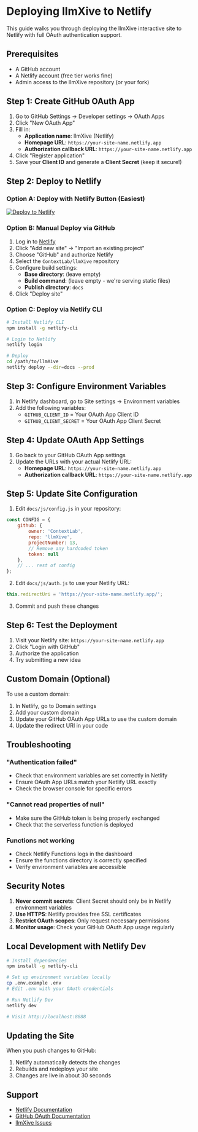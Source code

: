 # Deploying llmXive to Netlify

This guide walks you through deploying the llmXive interactive site to Netlify with full OAuth authentication support.

## Prerequisites

- A GitHub account
- A Netlify account (free tier works fine)
- Admin access to the llmXive repository (or your fork)

## Step 1: Create GitHub OAuth App

1. Go to GitHub Settings → Developer settings → OAuth Apps
2. Click "New OAuth App"
3. Fill in:
   - **Application name**: llmXive (Netlify)
   - **Homepage URL**: `https://your-site-name.netlify.app`
   - **Authorization callback URL**: `https://your-site-name.netlify.app`
4. Click "Register application"
5. Save your **Client ID** and generate a **Client Secret** (keep it secure!)

## Step 2: Deploy to Netlify

### Option A: Deploy with Netlify Button (Easiest)

[![Deploy to Netlify](https://www.netlify.com/img/deploy/button.svg)](https://app.netlify.com/start/deploy?repository=https://github.com/ContextLab/llmXive)

### Option B: Manual Deploy via GitHub

1. Log in to [Netlify](https://app.netlify.com)
2. Click "Add new site" → "Import an existing project"
3. Choose "GitHub" and authorize Netlify
4. Select the `ContextLab/llmXive` repository
5. Configure build settings:
   - **Base directory**: (leave empty)
   - **Build command**: (leave empty - we're serving static files)
   - **Publish directory**: `docs`
6. Click "Deploy site"

### Option C: Deploy via Netlify CLI

```bash
# Install Netlify CLI
npm install -g netlify-cli

# Login to Netlify
netlify login

# Deploy
cd /path/to/llmXive
netlify deploy --dir=docs --prod
```

## Step 3: Configure Environment Variables

1. In Netlify dashboard, go to Site settings → Environment variables
2. Add the following variables:
   - `GITHUB_CLIENT_ID` = Your OAuth App Client ID
   - `GITHUB_CLIENT_SECRET` = Your OAuth App Client Secret

## Step 4: Update OAuth App Settings

1. Go back to your GitHub OAuth App settings
2. Update the URLs with your actual Netlify URL:
   - **Homepage URL**: `https://your-site-name.netlify.app`
   - **Authorization callback URL**: `https://your-site-name.netlify.app`

## Step 5: Update Site Configuration

1. Edit `docs/js/config.js` in your repository:

```javascript
const CONFIG = {
    github: {
        owner: 'ContextLab',
        repo: 'llmXive',
        projectNumber: 13,
        // Remove any hardcoded token
        token: null
    },
    // ... rest of config
};
```

2. Edit `docs/js/auth.js` to use your Netlify URL:

```javascript
this.redirectUri = 'https://your-site-name.netlify.app/';
```

3. Commit and push these changes

## Step 6: Test the Deployment

1. Visit your Netlify site: `https://your-site-name.netlify.app`
2. Click "Login with GitHub"
3. Authorize the application
4. Try submitting a new idea

## Custom Domain (Optional)

To use a custom domain:

1. In Netlify, go to Domain settings
2. Add your custom domain
3. Update your GitHub OAuth App URLs to use the custom domain
4. Update the redirect URI in your code

## Troubleshooting

### "Authentication failed"
- Check that environment variables are set correctly in Netlify
- Ensure OAuth App URLs match your Netlify URL exactly
- Check the browser console for specific errors

### "Cannot read properties of null"
- Make sure the GitHub token is being properly exchanged
- Check that the serverless function is deployed

### Functions not working
- Check Netlify Functions logs in the dashboard
- Ensure the functions directory is correctly specified
- Verify environment variables are accessible

## Security Notes

1. **Never commit secrets**: Client Secret should only be in Netlify environment variables
2. **Use HTTPS**: Netlify provides free SSL certificates
3. **Restrict OAuth scopes**: Only request necessary permissions
4. **Monitor usage**: Check your GitHub OAuth App usage regularly

## Local Development with Netlify Dev

```bash
# Install dependencies
npm install -g netlify-cli

# Set up environment variables locally
cp .env.example .env
# Edit .env with your OAuth credentials

# Run Netlify Dev
netlify dev

# Visit http://localhost:8888
```

## Updating the Site

When you push changes to GitHub:
1. Netlify automatically detects the changes
2. Rebuilds and redeploys your site
3. Changes are live in about 30 seconds

## Support

- [Netlify Documentation](https://docs.netlify.com)
- [GitHub OAuth Documentation](https://docs.github.com/en/developers/apps/building-oauth-apps)
- [llmXive Issues](https://github.com/ContextLab/llmXive/issues)